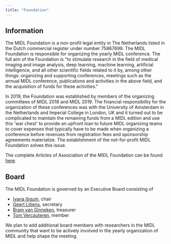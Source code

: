 ```yaml
---
title: "Foundation"
---
```


## Information

The MIDL Foundation is a non-profit legal entity in The Netherlands listed in the Dutch commercial register under number 75867699. The MIDL Foundation is responsible for organizing the yearly MIDL conference. The full aim of the Foundation is "to stimulate research in the field of medical imaging and image analysis, deep learning, machine learning, artificial intelligence, and all other scientific fields related to it by, among other things: organizing and supporting conferences, meetings such as the annual MIDL conference, publications and activities in the above field, and the acquisition of funds for these activities." 

In 2019, the Foundation was established by members of the organizing committees of MIDL 2018 and MIDL 2019. The financial responsibility for the organization of these conferences was with the University of Amsterdam in the Netherlands and Imperial College in London, UK and it turned out to be complicated to maintain the remaining funds from a MIDL edition and use this 'war chest' to provide an upfront loan to future MIDL organizing teams to cover expenses that typically have to be made when organizing a conference before revenues from registration fees and sponsorship agreements materialize. The establishment of the not-for-profit MIDL Foundation solves this issue. 

The complete Articles of Association of the MIDL Foundation can be found [here](/articles-of-association.html).

## Board

The MIDL Foundation is governed by an Executive Board consisting of

* [Ivana Išgum](https://www.amc.nl/web/research-75/person-1/i.-isgum.htm), chair
* [Geert Litjens](https://www.computationalpathologygroup.eu/members/geert-litjens/), secretary
* [Bram van Ginneken](http://diagnijmegen.nl/index.php/Person?name=Bram_van_Ginneken), treasurer
* [Tom Vercauteren](https://www.kcl.ac.uk/people/tom-vercauteren), member

We plan to add additional board members with researchers in the MIDL community that want to be actively involved in the yearly organization of MIDL and help shape the meeting.
